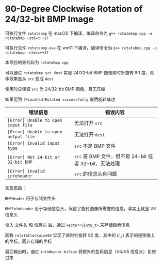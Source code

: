 # 90-Degree Clockwise Rotation of 24/32-bit BMP Image

可执行文件 `rotatebmp` 在 macOS 下编译，编译命令为 `g++ rotatebmp.cpp -o rotatebmp -std=c++17`

可执行文件 `rotatebmp.exe` 在 win11 下编译，编译命令为 `g++ rotatebmp.cpp -o rotatebmp -std=c++17`

本项目的源代码为 `rotatebmp.cpp`

可以通过 `rotatebmp src dest` 实现 24/32-bit BMP 图像顺时针旋转 90 度，具体效果是从 `src` 变成 `dest`

使用时应保证 `src` 为 24/32-bit BMP 图像，且无压缩

如果见到 `[Finished]Rotated successfully` 说明旋转成功

|  错误信息 | 错误内容  | 
| -                                     | - | 
| `[Error] Unable to open input file`   | 无法打开 `src`                                        | 
| `[Error] Unable to open output file`  | 无法打开 `dest`                                       | 
| `[Error] Invalid input type`          | `src` 不是 BMP 文件                                   | 
| `[Error] Not 24-bit or 32-bit BMP`    | `src` 是 BMP 文件，但不是 24-bit 或者 32-bit，无法处理   | 
| `[Error] Invalid infoheader`          | `src` 的信息头有问题                                   |

实现思路：

`BMPHeader` 用于存储文件头

`BMPInfoHeader` 用于存储信息头，保留了旋转图像所需要的信息，事实上就是 V3 信息头

读入 文件头 和 信息头 后，通过 `vector<uint8_t>` 来存储像素信息

函数 `rotateClockwise90` 实现了顺时针旋转 90 度，其中的 $(i,j)$ 表示的是图像上的坐标，而非存储的坐标

最后输出时，通过 `infoHeader.biSize` 将额外的色彩信息（V4/V5 信息头）复制过来
